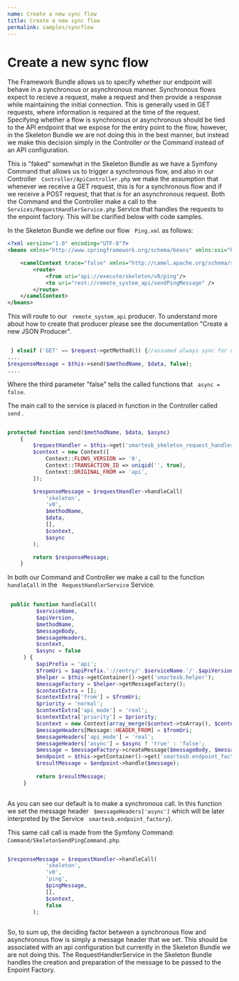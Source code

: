 ```yaml
---
name: Create a new sync flow
title: Create a new sync flow
permalink: samples/syncflow
---
```


# Create a new sync flow

The Framework Bundle allows us to specify whether our endpoint will behave in a synchronous or asynchronous manner. 
Synchronous flows expect to recieve a request, make a request and then provide a response while maintaining the initial connection. 
This is generally used in GET requests, where information is required at the time of the request. 
Specifying whether a flow is synchronous or asynchronous should be tied to the API endpoint that we expose for the entry point to the flow, however, 
in the Skeleton Bundle we are not doing this in the best manner, but instead we make this decision simply in the Controller or the Command instead of an API configuration. 


This is "faked" somewhat in the Skeleton Bundle as we have a Symfony Command that allows us to trigger a synchronous flow, 
and also in our Controller ``` Controller/ApiController.php``` we make the assumption that whenever we receive a GET request, 
this is for a synchronous flow and if we receive a POST request, that that is for an asynchronous request.
Both the Command and the Controller make a call to the ``` Services/RequestHandlerService.php``` Service that handles the requests to the enpoint factory. 
This will be clarified below with code samples.

In the Skeleton Bundle we define our flow ``` Ping.xml``` as follows:

```xml
<?xml version="1.0" encoding="UTF-8"?>
<beans xmlns="http://www.springframework.org/schema/beans" xmlns:xsi="http://www.w3.org/2001/XMLSchema-instance" xmlns:camel="http://camel.apache.org/schema/spring" xsi:schemaLocation="http://www.springframework.org/schema/beans http://www.springframework.org/schema/beans/spring-beans.xsd http://camel.apache.org/schema/spring http://camel.apache.org/schema/spring/camel-spring.xsd">

    <camelContext trace="false" xmlns="http://camel.apache.org/schema/spring">
        <route>
            <from uri="api://execute/skeleton/v0/ping"/>
            <to uri="rest://remote_system_api/sendPingMessage" />
        </route>
    </camelContext>
</beans>
```

This will route to our ``` remote_system_api``` producer. To understand more about how to create that producer please see the documentation "Create a new JSON Producer".


```php

 } elseif ('GET' == $request->getMethod()) {//assumed always sync for demo
....
$responseMessage = $this->send($methodName, $data, false);
....

```
Where the third parameter "false" tells the called functions that ``` async = false```.

The main call to the service is placed in function in the Controller called ``` send ``` .

```php

protected function send($methodName, $data, $async)
    {
        $requestHandler = $this->get('smartesb_skeleton_request_handler');
        $context = new Context([
            Context::FLOWS_VERSION => '0',
            Context::TRANSACTION_ID => uniqid('', true),
            Context::ORIGINAL_FROM => 'api',
        ]);

        $responseMessage = $requestHandler->handleCall(
            'skeleton',
            'v0',
            $methodName,
            $data,
            [],
            $context,
            $async
        );

        return $responseMessage;
    }

```

In both our Command and Controller we make a call to the function ``` handleCall``` in the ``` RequestHandlerService``` Service.
```php 
 
 public function handleCall(
         $serviceName,
         $apiVersion,
         $methodName,
         $messageBody,
         $messageHeaders,
         $context,
         $async = false
     ) {
         $apiPrefix = 'api';
         $fromUri = $apiPrefix.'://entry/'.$serviceName.'/'.$apiVersion.'/'.$methodName;
         $helper = $this->getContainer()->get('smartesb.helper');
         $messageFactory = $helper->getMessageFactory();
         $contextExtra = [];
         $contextExtra['from'] = $fromUri;
         $priority = 'normal';
         $contextExtra['api_mode'] = 'real';
         $contextExtra['priority'] = $priority;
         $context = new Context(array_merge($context->toArray(), $contextExtra));
         $messageHeaders[Message::HEADER_FROM] = $fromUri;
         $messageHeaders['api_mode'] = 'real';
         $messageHeaders['async'] = $async ? 'true' : 'false';
         $message = $messageFactory->createMessage($messageBody, $messageHeaders, $context);
         $endpoint = $this->getContainer()->get('smartesb.endpoint_factory')->createEndpoint($message->getHeader(Message::HEADER_FROM), EndpointFactory::MODE_CONSUME);
         $resultMessage = $endpoint->handle($message);
 
         return $resultMessage;
     }
 
 ```

As you can see our default is to make a synchronous call. 
In this function we set the message header ``` $messageHeaders['async']``` which will be later interpreted by the Service ``` smartesb.endpoint_factory```).

This same call call is made from the Symfony Command: ``` Command/SkeletonSendPingCommand.php```.

```php

$responseMessage = $requestHandler->handleCall(
            'skeleton',
            'v0',
            'ping',
            $pingMessage,
            [],
            $context,
            false
        );
        
```

So, to sum up, the deciding factor between a synchronous flow and asynchronous flow is simply a message header that we set. 
This should be associated with an api configuration but currently in the Skeleton Bundle we are not doing this. 
The RequestHandlerService in the Skeleton Bundle handles the creation and preparation of the message to be passed to the Enpoint Factory. 
